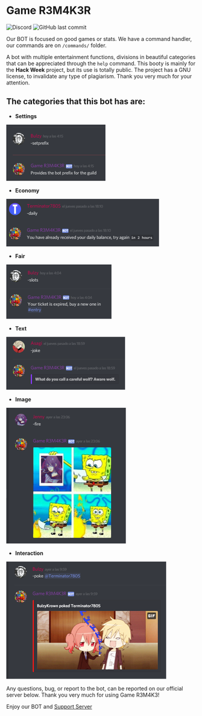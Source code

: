 Game R3M4K3R
============

![Discord](https://img.shields.io/discord/591423694857961478.svg?logo=discord&style=plastic)
![GitHub last commit](https://img.shields.io/github/last-commit/Asynfur/Game-R3M4K3R.svg?logo=github&style=plastic)

Our BOT is focused on good games or stats.
We have a command handler, our commands are on `/commands/` folder.


A bot with multiple entertainment functions, divisions in beautiful categories that can be appreciated through the `help` command. This booty is mainly for the **Hack Week** project, but its use is totally public.
The project has a GNU license, to invalidate any type of plagiarism. Thank you very much for your attention.

## The categories that this bot has are:

- **Settings**

![](https://github.com/Asynfur/Game-R3M4K3R/blob/glitch/assests/settings%20example.png)

- **Economy**

![](https://github.com/Asynfur/Game-R3M4K3R/blob/glitch/assests/economy%20example.png)

- **Fair**

![](https://github.com/Asynfur/Game-R3M4K3R/blob/glitch/assests/fair%20example.png)

- **Text**

![](https://github.com/Asynfur/Game-R3M4K3R/blob/glitch/assests/text%20example.png)

- **Image**

![](https://github.com/Asynfur/Game-R3M4K3R/blob/glitch/assests/ueu.png)

- **Interaction**

![](https://github.com/Asynfur/Game-R3M4K3R/blob/glitch/assests/poke%20image.png)

Any questions, bug, or report to the bot, can be reported on our official server below. Thank you very much for using Game R3M4K3!

Enjoy our BOT and [Support Server](https://discord.gg/PpvyCYX)
